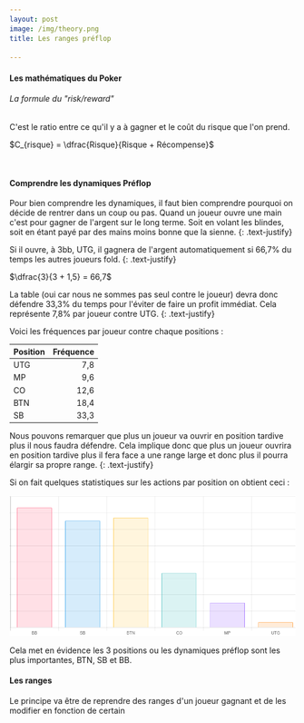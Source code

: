 ```yaml
---
layout: post
image: /img/theory.png
title: Les ranges préflop

---
```


#### Les mathématiques du Poker

###### La formule du "risk/reward"

C'est le ratio entre ce qu'il y a à gagner et le coût du risque que l'on prend.

$C_{risque} = \dfrac{Risque}{Risque + Récompense}$

&nbsp;
#### Comprendre les dynamiques Préflop

Pour bien comprendre les dynamiques, il faut bien comprendre pourquoi on décide de rentrer dans un coup ou pas.
Quand un joueur ouvre une main c'est pour gagner de l'argent sur le long terme. Soit en volant les blindes, soit en étant payé par des mains moins bonne que la sienne.
{: .text-justify}

Si il ouvre, à 3bb, UTG, il gagnera de l'argent automatiquement si 66,7% du temps les autres joueurs fold.
{: .text-justify}

$\dfrac{3}{3 + 1,5} = 66,7$

La table (oui car nous ne sommes pas seul contre le joueur) devra donc défendre 33,3% du temps pour l'éviter de faire un profit immédiat. Cela représente 7,8% par joueur contre UTG.
{: .text-justify}

Voici les fréquences par joueur contre chaque positions :

Position|Fréquence
-|-:
UTG|7,8
MP|9,6
CO|12,6
BTN|18,4
SB|33,3

Nous pouvons remarquer que plus un joueur va ouvrir en position tardive plus il nous faudra défendre. Cela implique donc que plus un joueur ouvrira en position tardive plus il fera face a une range large et donc plus il pourra élargir sa propre range. 
{: .text-justify}

Si on fait quelques statistiques sur les actions par position on obtient ceci :

![](../img/theory/dynamique.png)

Cela met en évidence les 3 positions ou les dynamiques préflop sont les plus importantes, BTN, SB et BB.

#### Les ranges

Le principe va être de reprendre des ranges d'un joueur gagnant et de les modifier en fonction de certain 


<!--stackedit_data:
eyJoaXN0b3J5IjpbLTExODUzNzI3MTYsLTk5MjUwMjE0NiwxMj
IyMzUwMjI0LC0xMDE4MDQzMTAwLDQ1MDA2NzM4MSwyMTI2MzU5
MTcyLDczMDk5ODExNl19
-->